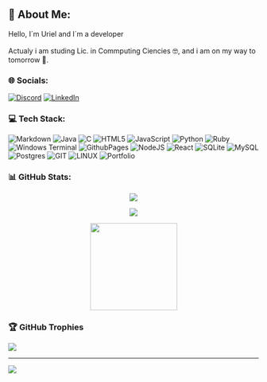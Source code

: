## 💫 About Me:
Hello, I´m Uriel and I´m a developer<br><br>Actualy i am studing Lic. in Commputing Ciencies 🤓, and i am on my way to tomorrow 🦾.


### 🌐 Socials:
[![Discord](https://img.shields.io/badge/Discord-%237289DA.svg?logo=discord&logoColor=white)](https://discord.gg/Aluz#4815) [![LinkedIn](https://img.shields.io/badge/LinkedIn-%230077B5.svg?logo=linkedin&logoColor=white)](www.linkedin.com/in/alexis-uriel-guzman-65815a248) 

### 💻 Tech Stack:
![Markdown](https://img.shields.io/badge/markdown-%23000000.svg?style=plastic&logo=markdown&logoColor=white) ![Java](https://img.shields.io/badge/java-%23ED8B00.svg?style=plastic&logo=openjdk&logoColor=white) ![C](https://img.shields.io/badge/c-%2300599C.svg?style=plastic&logo=c&logoColor=white) ![HTML5](https://img.shields.io/badge/html5-%23E34F26.svg?style=plastic&logo=html5&logoColor=white) ![JavaScript](https://img.shields.io/badge/javascript-%23323330.svg?style=plastic&logo=javascript&logoColor=%23F7DF1E) ![Python](https://img.shields.io/badge/python-3670A0?style=plastic&logo=python&logoColor=ffdd54) ![Ruby](https://img.shields.io/badge/ruby-%23CC342D.svg?style=plastic&logo=ruby&logoColor=white) ![Windows Terminal](https://img.shields.io/badge/Windows%20Terminal-%234D4D4D.svg?style=plastic&logo=windows-terminal&logoColor=white) ![GithubPages](https://img.shields.io/badge/github%20pages-121013?style=plastic&logo=github&logoColor=white) ![NodeJS](https://img.shields.io/badge/node.js-6DA55F?style=plastic&logo=node.js&logoColor=white) ![React](https://img.shields.io/badge/react-%2320232a.svg?style=plastic&logo=react&logoColor=%2361DAFB) ![SQLite](https://img.shields.io/badge/sqlite-%2307405e.svg?style=plastic&logo=sqlite&logoColor=white) ![MySQL](https://img.shields.io/badge/mysql-%2300000f.svg?style=plastic&logo=mysql&logoColor=white) ![Postgres](https://img.shields.io/badge/postgres-%23316192.svg?style=plastic&logo=postgresql&logoColor=white) ![GIT](https://img.shields.io/badge/Git-fc6d26?style=plastic&logo=git&logoColor=white) ![LINUX](https://img.shields.io/badge/Linux-FCC624?style=plastic&logo=linux&logoColor=black) ![Portfolio](https://img.shields.io/badge/Portfolio-%23000000.svg?style=plastic&logo=firefox&logoColor=#FF7139)

### 📊 GitHub Stats:
<p align="center">
<img src="https://github-readme-streak-stats.herokuapp.com/?user=Uriel-Gz&theme=react&hide_border=true">

</p>
<p align="center">
<img src="https://github-readme-stats.vercel.app/api?username=Uriel-Gz&theme=react&hide_border=true&include_all_commits=false&count_private=true">
</p>
<p align="center">
<img height="175px" src="https://github-readme-stats.vercel.app/api/top-langs/?username=Uriel-Gz&theme=react&hide_border=true&include_all_commits=false&count_private=true&layout=compact">
</p>

### 🏆 GitHub Trophies
![](https://github-profile-trophy.vercel.app/?username=Uriel-Gz&theme=juicyfresh&no-frame=true&no-bg=false&margin-w=4)

---
[![](https://visitcount.itsvg.in/api?id=Uriel-Gz&icon=0&color=0)](https://visitcount.itsvg.in)

<!-- Proudly created with GPRM ( https://gprm.itsvg.in ) -->
